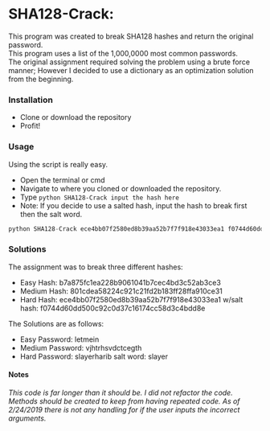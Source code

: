 <h1> SHA128-Crack: </h1>

This program was created to break SHA128 hashes and return the original password. <br/>
This program uses a list of the 1,000,0000 most common passwords. <br/>
The original assignment required solving the problem using a brute force manner; However I decided to use a dictionary as an  optimization solution from the beginning.
  


<h3>Installation </h3>
 
* Clone or download the repository
* Profit!

<h3> Usage </h3>
Using the script is really easy. </br>

* Open the terminal or cmd
* Navigate to where you cloned or downloaded the repository.
* Type ```python SHA128-Crack input the hash here ``` 
* Note: If you decide to use a salted hash, input the hash to break first then the salt word.
```python
python SHA128-Crack ece4bb07f2580ed8b39aa52b7f7f918e43033ea1 f0744d60dd500c92c0d37c16174cc58d3c4bdd8e
```

<h3> Solutions </h3>

The assignment was to break three different hashes:
  
* Easy Hash: b7a875fc1ea228b9061041b7cec4bd3c52ab3ce3
* Medium Hash: 801cdea58224c921c21fd2b183ff28ffa910ce31
* Hard Hash: ece4bb07f2580ed8b39aa52b7f7f918e43033ea1 w/salt hash: f0744d60dd500c92c0d37c16174cc58d3c4bdd8e

The Solutions are as follows:
* Easy Password: letmein
* Medium Password: vjhtrhsvdctcegth
* Hard Password: slayerharib salt word: slayer 


<h4> Notes </h3> 

_This code is far longer than it should be. I did not refactor the code. Methods should be created to keep from having repeated code. As of 2/24/2019 there is not any handling for if the user inputs the incorrect arguments._ 
